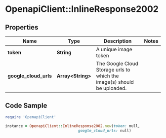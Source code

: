# OpenapiClient::InlineResponse2002

## Properties

Name | Type | Description | Notes
------------ | ------------- | ------------- | -------------
**token** | **String** | A unique image token | 
**google_cloud_urls** | **Array&lt;String&gt;** | The Google Cloud Storage urls to which the image(s) should be uploaded. | 

## Code Sample

```ruby
require 'OpenapiClient'

instance = OpenapiClient::InlineResponse2002.new(token: null,
                                 google_cloud_urls: null)
```


